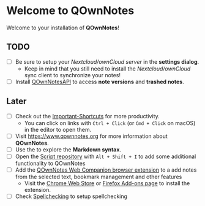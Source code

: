 Welcome to QOwnNotes
====================

Welcome to your installation of **QOwnNotes**!

## TODO

- [ ] Be sure to setup your *Nextcloud/ownCloud server* in the **settings dialog**.
    - Keep in mind that you still need to install the *Nextcloud/ownCloud* sync client to synchronize your notes! 
- [ ] Install [QOwnNotesAPI](https://apps.nextcloud.com/apps/qownnotesapi) to access **note versions** and **trashed notes**.

## Later

- [ ] Check out the [Important-Shortcuts](https://www.qownnotes.org/getting-started/shortcuts.html) for more productivity.
    - You can click on links with `Ctrl + Click` (or `Cmd + Click` on macOS) in the editor to open them. 
- [ ] Visit <https://www.qownnotes.org> for more information about **QOwnNotes**.
- [ ] Use the <Markdown Cheatsheet.md> to explore the **Markdown syntax**.
- [ ] Open the [Script repository](https://github.com/qownnotes/scripts) with `Alt + Shift + I` to add some additional functionality to QOwnNotes
- [ ] Add the [QOwnNotes Web Companion browser extension](https://github.com/qownnotes/web-companion) to a add notes from the selected text, bookmark management and other features
    - Visit the [Chrome Web Store](https://chrome.google.com/webstore/detail/qownnotes-web-companion/pkgkfnampapjbopomdpnkckbjdnpkbkp) or [Firefox Add-ons page](https://addons.mozilla.org/firefox/addon/qownnotes-web-companion) to install the extension.
- [ ] Check [Spellchecking](https://www.qownnotes.org/editor/spellchecking.html) to setup spellchecking
